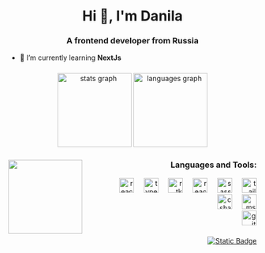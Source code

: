 <h1 align="center">Hi 👋, I'm Danila</h1>
<h3 align="center">A frontend developer from Russia</h3>

- 🌱 I’m currently learning **NextJs**

###

<div align="center">
  <img src="https://github-readme-stats.vercel.app/api?username=quverok&hide_title=false&hide_rank=false&show_icons=true&include_all_commits=true&count_private=true&disable_animations=false&theme=github_dark&locale=en&hide_border=false" height="150" alt="stats graph"  />
  <img src="https://github-readme-stats.vercel.app/api/top-langs?username=quverok&locale=en&hide_title=false&layout=compact&card_width=320&langs_count=5&theme=github_dark&hide_border=false" height="150" alt="languages graph"  />
</div>

###

<img align="left" height="150" src="https://i.pinimg.com/originals/2c/1e/54/2c1e548b915354ed255454f5a0739c47.gif"  />

###

<h3 align="right">Languages and Tools:</h3>
<div align="right">
  <div>
    <img src="https://cdn.jsdelivr.net/gh/devicons/devicon/icons/react/react-original.svg" height="30" title="React" alt="react logo"  />
    <img width="12" />
    <img src="https://cdn.jsdelivr.net/gh/devicons/devicon@latest/icons/typescript/typescript-original.svg" height="30" title="TypeScript" alt="typescript logo"  />
    <img width="12" />
    <img src="https://cdn.jsdelivr.net/gh/devicons/devicon@latest/icons/redux/redux-original.svg" height="30" title="Redux Toolkit" alt="rtk logo"  />
    <img width="12" />
    <img src="https://cdn.jsdelivr.net/gh/devicons/devicon@latest/icons/reactrouter/reactrouter-original.svg" height="30" title="React Router" alt="react-router logo"  />
    <img width="12" />
    <img src="https://cdn.jsdelivr.net/gh/devicons/devicon@latest/icons/sass/sass-original.svg" height="30" title="SASS" alt="sass logo"  />
    <img width="12" />
    <img src="https://cdn.jsdelivr.net/gh/devicons/devicon@latest/icons/tailwindcss/tailwindcss-original.svg" height="30" title="TailwindCSS" alt="tailwind logo"  />
  </div>
  <div>  
    <img src="https://cdn.jsdelivr.net/gh/devicons/devicon/icons/csharp/csharp-original.svg" height="30" title="C#" alt="csharp logo"  />
    <img width="12" /> 
    <img src="https://cdn.jsdelivr.net/gh/devicons/devicon@latest/icons/microsoftsqlserver/microsoftsqlserver-original.svg" height="30" title="MS SQL" alt="mssql logo"  />
  </div>
  <div>
      <img src="https://cdn.jsdelivr.net/gh/devicons/devicon@latest/icons/git/git-original.svg" height="30" title="git" alt="git logo" />
  </div>
</div>

###

<div align="right">
  <a href="https://t.me/quverokkk"><img alt="Static Badge" src="https://img.shields.io/badge/Telegram-%23fff?style=for-the-badge&color=%231C93E3&link=https%3A%2F%2Ft.me%2Fquverokkk"></a>
</div>


